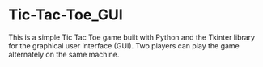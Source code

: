 # Tic-Tac-Toe_GUI
This is a simple Tic Tac Toe game built with Python and the Tkinter library for the graphical user interface (GUI). Two players can play the game alternately on the same machine.
